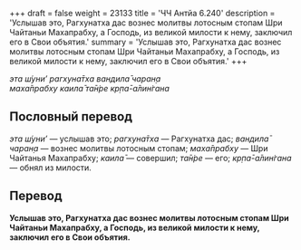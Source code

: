 +++
draft = false
weight = 23133
title = 'ЧЧ Антйа 6.240'
description = 'Услышав это, Рагхунатха дас вознес молитвы лотосным стопам Шри Чайтаньи Махапрабху, а Господь, из великой милости к нему, заключил его в Свои объятия.'
summary = 'Услышав это, Рагхунатха дас вознес молитвы лотосным стопам Шри Чайтаньи Махапрабху, а Господь, из великой милости к нему, заключил его в Свои объятия.'
+++

_эта ш́уни’ рагхуна̄тха вандила̄ чаран̣а  
маха̄прабху каила̄ та̄н̇ре кр̣па̄-а̄лин̇гана_

## Пословный перевод

_эта_ _ш́уни’_ — услышав это; _рагхуна̄тха_ — Рагхунатха дас; _вандила̄_ _чаран̣а_ — вознес молитвы лотосным стопам; _маха̄прабху_ — Шри Чайтанья Махапрабху; _каила̄_ — совершил; _та̄н̇ре_ — его; _кр̣па̄_\-_а̄лин̇гана_ — обнял из милости.

## Перевод

**Услышав это, Рагхунатха дас вознес молитвы лотосным стопам Шри Чайтаньи Махапрабху, а Господь, из великой милости к нему, заключил его в Свои объятия.**
